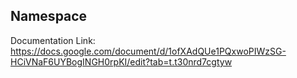 
## Namespace
Documentation Link: https://docs.google.com/document/d/1ofXAdQUe1PQxwoPIWzSG-HCiVNaF6UYBogINGH0rpKI/edit?tab=t.t30nrd7cgtyw


